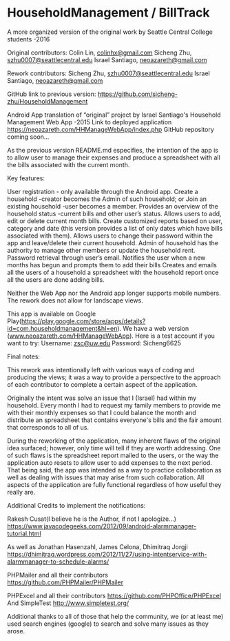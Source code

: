 # HouseholdManagement / BillTrack

A more organized version of the original work by Seattle Central College students -2016

Original contributors:
	Colin Lin, colinhx@gmail.com
	Sicheng Zhu, szhu0007@seattlecentral.edu
	Israel Santiago, neoazareth@gmail.com

Rework contributors:
Sicheng Zhu, szhu0007@seattlecentral.edu
	Israel Santiago, neoazareth@gmail.com

GitHub link to previous version:
https://github.com/sicheng-zhu/HouseholdManagement

Android App translation of “original” project by Israel Santiago's Household Management Web App -2015
Link to deployed application https://neoazareth.com/HHManageWebApp/index.php
GitHub repository coming soon...

As the previous version README.md especifies, the intention of the app is to allow user to manage their expenses 
and produce a spreadsheet with all the bills associated with the current month.

Key features:

User registration - only available through the Android app.
Create a household -creator becomes the Admin of such household; or Join an existing household -user becomes a member.
Provides an overview of the household status -current bills and other user’s status.
Allows users to add, edit or delete current month bills.
Create customized reports based on user, category and date (this version provides a list of only dates which have 
bills associated with them).
Allows users to change their password within the app and leave/delete their current household.
Admin of household has the authority to manage other members or update the household rent.
Password retrieval through user’s email. 
Notifies the user when a new months has begun and prompts them to add their bills
Creates and emails all the users of a household a spreadsheet with the household report once all the users are done 
adding bills.

Neither the Web App nor the Android app longer supports mobile numbers. The rework does not allow for landscape 
views.

This app is available on Google Play(https://play.google.com/store/apps/details?id=com.householdmanagement&hl=en). 
We have a web version (www.neoazareth.com/HHManageWebApp).
Here is a test account if you want to try: Username: zsc@uw.edu Password: Sicheng6625

Final notes:

This rework was intentionally left with various ways of coding and producing the views; it was a way to provide a 
perspective to the approach of each contributor to complete a certain aspect of the application. 

Originally the intent was solve an issue that I (Israel) had within my household. Every month I had to request my 
family members to provide me with their monthly expenses so that I could balance the month and distribute an spreadsheet 
that contains everyone's bills and the fair amount that corresponds to all of us. 

During the reworking of the application, many inherent flaws of the original idea surfaced; however, only time will tell 
if they are worth addressing. One of such flaws is the spreadsheet report mailed to the users, or the way the application 
auto resets to allow user to add expenses to the next period. That being said, the app was intended as a way to practice 
collaboration as well as dealing with issues that may arise from such collaboration. All aspects of the application are 
fully functional regardless of how useful they really are.

Additional Credits to implement the notifications:

Rakesh Cusat(I believe he is the Author, if not I apologize...)
https://www.javacodegeeks.com/2012/09/android-alarmmanager-tutorial.html

As well as Jonathan Hasenzahl, James Celona, Dhimitraq Jorgji 
https://dhimitraq.wordpress.com/2012/11/27/using-intentservice-with-alarmmanager-to-schedule-alarms/

PHPMailer and all their contributors
https://github.com/PHPMailer/PHPMailer

PHPExcel and all their contributors
https://github.com/PHPOffice/PHPExcel
And SimpleTest
http://www.simpletest.org/

Additional thanks to all of those that help the community, we (or at least me) used search engines (google) to search 
and solve many issues as they arose. 
